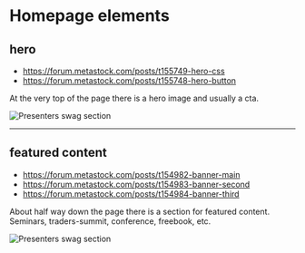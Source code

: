 # Homepage elements

## hero

- https://forum.metastock.com/posts/t155749-hero-css
- https://forum.metastock.com/posts/t155748-hero-button

At the very top of the page there is a hero image and usually a cta.

![Presenters swag section](https://raw.githubusercontent.com/llihak/Gregs-Forum-Code/master/web%20content/images/forum-homepage-hero.png)

----


## featured content

- https://forum.metastock.com/posts/t154982-banner-main
- https://forum.metastock.com/posts/t154983-banner-second
- https://forum.metastock.com/posts/t154984-banner-third

About half way down the page there is a section for featured content.    Seminars, traders-summit, conference, freebook, etc.

![Presenters swag section](https://raw.githubusercontent.com/llihak/Gregs-Forum-Code/master/web%20content/images/forum-homepage-featured-content.png)
